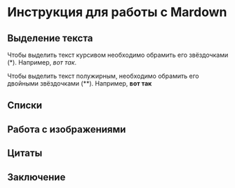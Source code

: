 # Инструкция для работы с Mardown

## Выделение текста

Чтобы выделить текст курсивом необходимо обрамить его звёздочками (*). Например, *вот так*.

Чтобы выделить текст полужирным, необходимо обрамить его двойными звёздочками (**). Например, **вот так**

## Списки

## Работа с изображениями

## Цитаты

## Заключение

